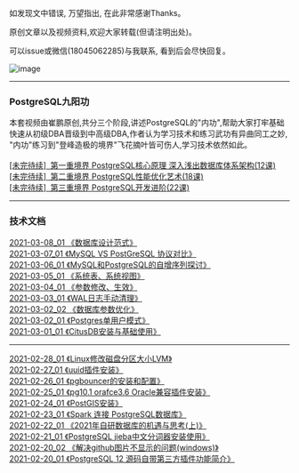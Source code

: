 如发现文中错误, 万望指出, 在此非常感谢Thanks。<br/>

原创文章以及视频资料,欢迎大家转载(但请注明出处)。<br/>

可以issue或微信(18045062285)与我联系, 看到后会尽快回复。<br/>

![image](https://github.com/cuipengdba/pger/blob/main/images/cuipengwx.png)

* * *
### PostgreSQL九阳功
本套视频由崔鹏原创,共分三个阶段,讲述PostgreSQL的"内功",帮助大家打牢基础<br/>
快速从初级DBA晋级到中高级DBA,作者认为学习技术和练习武功有异曲同工之妙,<br/>
"内功"练习到"登峰造极的境界"飞花摘叶皆可伤人,学习技术依然如此。<br/>
<br/>
<a href='#'>[未完待续]&nbsp;&nbsp;第一重境界 PostgreSQL核心原理 深入浅出数据库体系架构(12课)<a/><br/>
<a href='#'>[未完待续]&nbsp;&nbsp;第二重境界 PostgreSQL性能优化艺术(18课)<a/><br/>
<a href='#'>[未完待续]&nbsp;&nbsp;第三重境界 PostgreSQL开发进阶(22课)<a/><br/>
* * *
### 技术文档
<a href='https://github.com/cuipengdba/pger/blob/main/tree/202103/20210308_01.md'>2021-03-08_01 《数据库设计范式》<a/><br/>
<a href='https://github.com/cuipengdba/pger/blob/main/tree/202103/20210307_01.md'>2021-03-07_01 《MySQL VS PostGreSQL 协议对比》<a/><br/>
<a href='https://github.com/cuipengdba/pger/blob/main/tree/202103/20210306_01.md'>2021-03-06_01 《MySQL和PostgreSQL的自增序列探讨》<a/><br/>
<a href='https://github.com/cuipengdba/pger/blob/main/tree/202103/20210305_01.md'>2021-03-05_01 《系统表、系统视图》<a/><br/>
<a href='https://github.com/cuipengdba/pger/blob/main/tree/202103/20210304_01.md'>2021-03-04_01 《参数修改、生效》<a/><br/>
<a href='https://github.com/cuipengdba/pger/blob/main/tree/202103/20210303_01.md'>2021-03-03_01 《WAL日志手动清理》<a/><br/>
<a href='https://github.com/cuipengdba/pger/blob/main/tree/202103/20210302_02.md'>2021-03-02_02 《数据库参数优化》<a/><br/>
<a href='https://github.com/cuipengdba/pger/blob/main/tree/202103/20210302_01.md'>2021-03-02_01 《Postgres单用户模式》<a/><br/> 
<a href='https://github.com/cuipengdba/pger/blob/main/tree/202103/20210301_01.md'>2021-03-01_01 《CitusDB安装与基础使用》<a/><br/>
* * *
<a href='https://github.com/cuipengdba/pger/blob/main/tree/202102/20210228_01.md'>2021-02-28_01 《Linux修改磁盘分区大小LVM》<a/><br/>
<a href='https://github.com/cuipengdba/pger/blob/main/tree/202102/20210227_01.md'>2021-02-27_01 《uuid插件安装》<a/><br/>
<a href='https://github.com/cuipengdba/pger/blob/main/tree/202102/20210226_01.md'>2021-02-26_01 《pgbouncer的安装和配置》<a/><br/>
<a href='https://github.com/cuipengdba/pger/blob/main/tree/202102/20210225_01.md'>2021-02-25_01 《pg10.1 orafce3.6 Oracle兼容插件安装》<a/><br/>
<a href='https://github.com/cuipengdba/pger/blob/main/tree/202102/20210224_01.md'>2021-02-24_01 《PostGIS安装》<a/><br/>
<a href='https://github.com/cuipengdba/pger/blob/main/tree/202102/20210223_01.md'>2021-02-23_01 《Spark 连接 PostgreSQL数据库》<a/><br/>
<a href='https://github.com/cuipengdba/pger/blob/main/tree/202102/20210222_01.md'>2021-02-22_01 《2021年自研数据库的机遇与思考(上)》<a/><br/>
<a href='https://github.com/cuipengdba/pger/blob/main/tree/202102/20210221_01.md'>2021-02-21_01 《PostgreSQL jieba中文分词器安装使用》<a/><br/>
<a href='https://github.com/cuipengdba/pger/blob/main/tree/202102/20210220_02.md'>2021-02-20_02 《解决github图片不显示的问题(windows)》<a/><br/>
<a href='https://github.com/cuipengdba/pger/blob/main/tree/202102/20210220_01.md'>2021-02-20_01 《PostgreSQL 12 源码自带第三方插件功能简介》<a/><br/>
